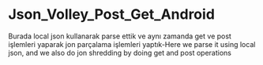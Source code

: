 # Json_Volley_Post_Get_Android
 Burada local json kullanarak parse ettik ve aynı zamanda get ve post işlemleri yaparak jon parçalama işlemleri yaptık-Here we parse it using local json, and we also do jon shredding by doing get and post operations
